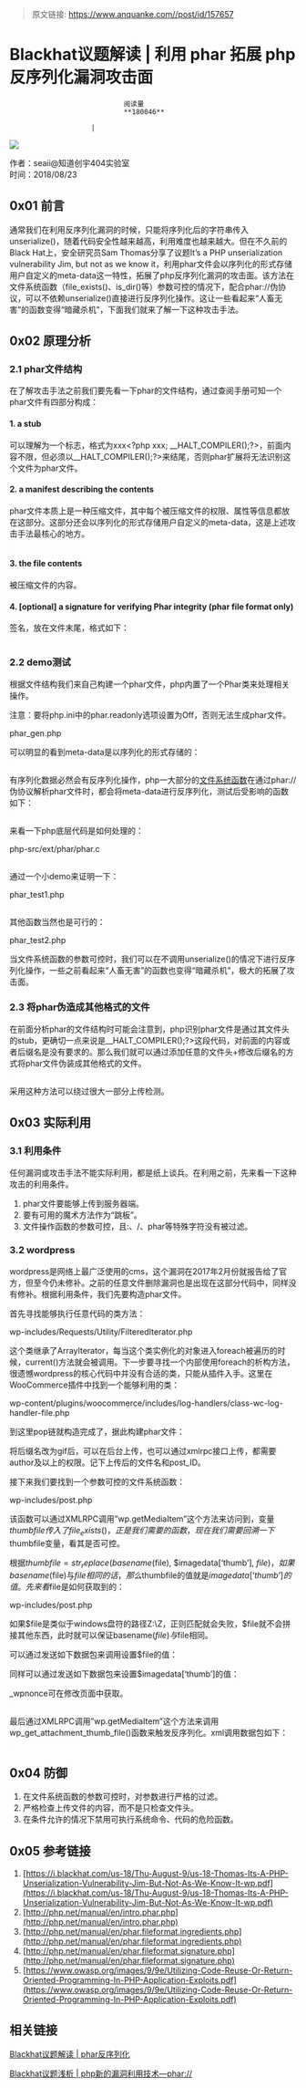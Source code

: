 > 原文链接: https://www.anquanke.com//post/id/157657 


# Blackhat议题解读 | 利用 phar 拓展 php 反序列化漏洞攻击面


                                阅读量   
                                **180046**
                            
                        |
                        
                                                                                    



[![](https://p0.ssl.qhimg.com/t0141deaf295785242c.png)](https://p0.ssl.qhimg.com/t0141deaf295785242c.png)

作者：seaii@知道创宇404实验室<br>
时间：2018/08/23



## 0x01 前言

通常我们在利用反序列化漏洞的时候，只能将序列化后的字符串传入unserialize()，随着代码安全性越来越高，利用难度也越来越大。但在不久前的Black Hat上，安全研究员Sam Thomas分享了议题It’s a PHP unserialization vulnerability Jim, but not as we know it，利用phar文件会以序列化的形式存储用户自定义的meta-data这一特性，拓展了php反序列化漏洞的攻击面。该方法在文件系统函数（file_exists()、is_dir()等）参数可控的情况下，配合phar://伪协议，可以不依赖unserialize()直接进行反序列化操作。这让一些看起来“人畜无害”的函数变得“暗藏杀机”，下面我们就来了解一下这种攻击手法。



## 0x02 原理分析

### 2.1 phar文件结构

在了解攻击手法之前我们要先看一下phar的文件结构，通过查阅手册可知一个phar文件有四部分构成：

#### 1. a stub

可以理解为一个标志，格式为xxx&lt;?php xxx; __HALT_COMPILER();?&gt;，前面内容不限，但必须以__HALT_COMPILER();?&gt;来结尾，否则phar扩展将无法识别这个文件为phar文件。

#### 2. a manifest describing the contents

phar文件本质上是一种压缩文件，其中每个被压缩文件的权限、属性等信息都放在这部分。这部分还会以序列化的形式存储用户自定义的meta-data，这是上述攻击手法最核心的地方。

[![](data:image/png;base64,iVBORw0KGgoAAAANSUhEUgAAAAEAAAABCAYAAAAfFcSJAAAAAXNSR0IArs4c6QAAAARnQU1BAACxjwv8YQUAAAAJcEhZcwAADsQAAA7EAZUrDhsAAAANSURBVBhXYzh8+PB/AAffA0nNPuCLAAAAAElFTkSuQmCC)](https://images.seebug.org/content/images/2018/08/24388aaa-6ea4-4856-8fb1-fbf29deb5dca.png-w331s)

#### 3. the file contents

被压缩文件的内容。

#### 4. [optional] a signature for verifying Phar integrity (phar file format only)

签名，放在文件末尾，格式如下：

[![](data:image/png;base64,iVBORw0KGgoAAAANSUhEUgAAAAEAAAABCAYAAAAfFcSJAAAAAXNSR0IArs4c6QAAAARnQU1BAACxjwv8YQUAAAAJcEhZcwAADsQAAA7EAZUrDhsAAAANSURBVBhXYzh8+PB/AAffA0nNPuCLAAAAAElFTkSuQmCC)](https://images.seebug.org/content/images/2018/08/f87194d9-81d6-4786-9339-8a7d4ac596d5.png-w331s)

### 2.2 demo测试

根据文件结构我们来自己构建一个phar文件，php内置了一个Phar类来处理相关操作。

注意：要将php.ini中的phar.readonly选项设置为Off，否则无法生成phar文件。

phar_gen.php

可以明显的看到meta-data是以序列化的形式存储的：

[![](data:image/png;base64,iVBORw0KGgoAAAANSUhEUgAAAAEAAAABCAYAAAAfFcSJAAAAAXNSR0IArs4c6QAAAARnQU1BAACxjwv8YQUAAAAJcEhZcwAADsQAAA7EAZUrDhsAAAANSURBVBhXYzh8+PB/AAffA0nNPuCLAAAAAElFTkSuQmCC)](https://images.seebug.org/content/images/2018/08/ea55a494-3d8e-4bd9-9cae-e604194495b0.png-w331s)

有序列化数据必然会有反序列化操作，php一大部分的[文件系统函数](http://php.net/manual/en/ref.filesystem.php)在通过phar://伪协议解析phar文件时，都会将meta-data进行反序列化，测试后受影响的函数如下：

[![](data:image/png;base64,iVBORw0KGgoAAAANSUhEUgAAAAEAAAABCAYAAAAfFcSJAAAAAXNSR0IArs4c6QAAAARnQU1BAACxjwv8YQUAAAAJcEhZcwAADsQAAA7EAZUrDhsAAAANSURBVBhXYzh8+PB/AAffA0nNPuCLAAAAAElFTkSuQmCC)](https://images.seebug.org/content/images/2018/08/17c4c630-b5f7-4e02-af48-160cd8fcf73a.png-w331s)

来看一下php底层代码是如何处理的：

php-src/ext/phar/phar.c

[![](data:image/png;base64,iVBORw0KGgoAAAANSUhEUgAAAAEAAAABCAYAAAAfFcSJAAAAAXNSR0IArs4c6QAAAARnQU1BAACxjwv8YQUAAAAJcEhZcwAADsQAAA7EAZUrDhsAAAANSURBVBhXYzh8+PB/AAffA0nNPuCLAAAAAElFTkSuQmCC)](https://images.seebug.org/content/images/2018/08/44a2f1dc-1c23-4638-8f6e-24fc75d68c2a.png-w331s)

通过一个小demo来证明一下：

phar_test1.php

[![](data:image/png;base64,iVBORw0KGgoAAAANSUhEUgAAAAEAAAABCAYAAAAfFcSJAAAAAXNSR0IArs4c6QAAAARnQU1BAACxjwv8YQUAAAAJcEhZcwAADsQAAA7EAZUrDhsAAAANSURBVBhXYzh8+PB/AAffA0nNPuCLAAAAAElFTkSuQmCC)](https://images.seebug.org/content/images/2018/08/7497d95b-b33f-4de8-bc5e-03890aff1bd9.png-w331s)

其他函数当然也是可行的：

phar_test2.php

当文件系统函数的参数可控时，我们可以在不调用unserialize()的情况下进行反序列化操作，一些之前看起来“人畜无害”的函数也变得“暗藏杀机”，极大的拓展了攻击面。

### 2.3 将phar伪造成其他格式的文件

在前面分析phar的文件结构时可能会注意到，php识别phar文件是通过其文件头的stub，更确切一点来说是__HALT_COMPILER();?&gt;这段代码，对前面的内容或者后缀名是没有要求的。那么我们就可以通过添加任意的文件头+修改后缀名的方式将phar文件伪装成其他格式的文件。

[![](data:image/png;base64,iVBORw0KGgoAAAANSUhEUgAAAAEAAAABCAYAAAAfFcSJAAAAAXNSR0IArs4c6QAAAARnQU1BAACxjwv8YQUAAAAJcEhZcwAADsQAAA7EAZUrDhsAAAANSURBVBhXYzh8+PB/AAffA0nNPuCLAAAAAElFTkSuQmCC)](https://images.seebug.org/content/images/2018/08/6abec4c4-e0a3-4520-bbc8-de0ba69c4c65.png-w331s)

采用这种方法可以绕过很大一部分上传检测。



## 0x03 实际利用

### 3.1 利用条件

任何漏洞或攻击手法不能实际利用，都是纸上谈兵。在利用之前，先来看一下这种攻击的利用条件。
1. phar文件要能够上传到服务器端。
1. 要有可用的魔术方法作为“跳板”。
1. 文件操作函数的参数可控，且:、/、phar等特殊字符没有被过滤。
### 3.2 wordpress

wordpress是网络上最广泛使用的cms，这个漏洞在2017年2月份就报告给了官方，但至今仍未修补。之前的任意文件删除漏洞也是出现在这部分代码中，同样没有修补。根据利用条件，我们先要构造phar文件。

首先寻找能够执行任意代码的类方法：

wp-includes/Requests/Utility/FilteredIterator.php

这个类继承了ArrayIterator，每当这个类实例化的对象进入foreach被遍历的时候，current()方法就会被调用。下一步要寻找一个内部使用foreach的析构方法，很遗憾wordpress的核心代码中并没有合适的类，只能从插件入手。这里在WooCommerce插件中找到一个能够利用的类：

wp-content/plugins/woocommerce/includes/log-handlers/class-wc-log-handler-file.php

到这里pop链就构造完成了，据此构建phar文件：

将后缀名改为gif后，可以在后台上传，也可以通过xmlrpc接口上传，都需要author及以上的权限。记下上传后的文件名和post_ID。

接下来我们要找到一个参数可控的文件系统函数：

wp-includes/post.php

该函数可以通过XMLRPC调用”wp.getMediaItem”这个方法来访问到，变量$thumbfile传入了file_exists()，正是我们需要的函数，现在我们需要回溯一下$thumbfile变量，看其是否可控。

根据$thumbfile = str_replace(basename($file), $imagedata[‘thumb’], $file)，如果basename($file)与$file相同的话，那么$thumbfile的值就是$imagedata[‘thumb’]的值。先来看$file是如何获取到的：

wp-includes/post.php

如果$file是类似于windows盘符的路径Z:\Z，正则匹配就会失败，$file就不会拼接其他东西，此时就可以保证basename($file)与$file相同。

可以通过发送如下数据包来调用设置$file的值：

同样可以通过发送如下数据包来设置$imagedata[‘thumb’]的值：

_wpnonce可在修改页面中获取。

[![](data:image/png;base64,iVBORw0KGgoAAAANSUhEUgAAAAEAAAABCAYAAAAfFcSJAAAAAXNSR0IArs4c6QAAAARnQU1BAACxjwv8YQUAAAAJcEhZcwAADsQAAA7EAZUrDhsAAAANSURBVBhXYzh8+PB/AAffA0nNPuCLAAAAAElFTkSuQmCC)](https://images.seebug.org/content/images/2018/08/44e603dc-94d5-4d71-88a7-1cb670942e8a.png-w331s)

最后通过XMLRPC调用”wp.getMediaItem”这个方法来调用wp_get_attachment_thumb_file()函数来触发反序列化。xml调用数据包如下：

[![](data:image/png;base64,iVBORw0KGgoAAAANSUhEUgAAAAEAAAABCAYAAAAfFcSJAAAAAXNSR0IArs4c6QAAAARnQU1BAACxjwv8YQUAAAAJcEhZcwAADsQAAA7EAZUrDhsAAAANSURBVBhXYzh8+PB/AAffA0nNPuCLAAAAAElFTkSuQmCC)](https://images.seebug.org/content/images/2018/08/ea04ca23-b553-4a76-803e-2819592512d7.png-w331s)



## 0x04 防御
1. 在文件系统函数的参数可控时，对参数进行严格的过滤。
1. 严格检查上传文件的内容，而不是只检查文件头。
1. 在条件允许的情况下禁用可执行系统命令、代码的危险函数。


## 0x05 参考链接
1. [https://i.blackhat.com/us-18/Thu-August-9/us-18-Thomas-Its-A-PHP-Unserialization-Vulnerability-Jim-But-Not-As-We-Know-It-wp.pdf](https://i.blackhat.com/us-18/Thu-August-9/us-18-Thomas-Its-A-PHP-Unserialization-Vulnerability-Jim-But-Not-As-We-Know-It-wp.pdf)
1. [http://php.net/manual/en/intro.phar.php](http://php.net/manual/en/intro.phar.php)
1. [http://php.net/manual/en/phar.fileformat.ingredients.php](http://php.net/manual/en/phar.fileformat.ingredients.php)
1. [http://php.net/manual/en/phar.fileformat.signature.php](http://php.net/manual/en/phar.fileformat.signature.php)
1. [https://www.owasp.org/images/9/9e/Utilizing-Code-Reuse-Or-Return-Oriented-Programming-In-PHP-Application-Exploits.pdf](https://www.owasp.org/images/9/9e/Utilizing-Code-Reuse-Or-Return-Oriented-Programming-In-PHP-Application-Exploits.pdf)
[![](data:image/png;base64,iVBORw0KGgoAAAANSUhEUgAAAAEAAAABCAYAAAAfFcSJAAAAAXNSR0IArs4c6QAAAARnQU1BAACxjwv8YQUAAAAJcEhZcwAADsQAAA7EAZUrDhsAAAANSURBVBhXYzh8+PB/AAffA0nNPuCLAAAAAElFTkSuQmCC)](https://images.seebug.org/content/images/2017/08/0e69b04c-e31f-4884-8091-24ec334fbd7e.jpeg)



## 相关链接

[Blackhat议题解读 | phar反序列化](https://www.anquanke.com/post/id/157439)

[Blackhat议题浅析 | php新的漏洞利用技术—phar://](https://www.anquanke.com/post/id/156860)
